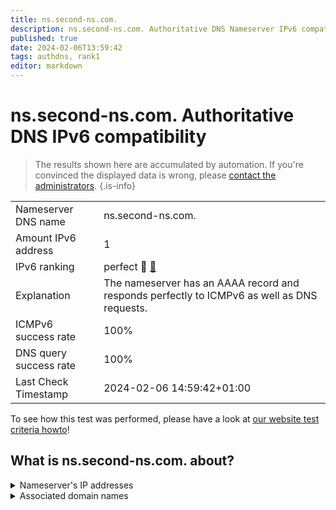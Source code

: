 ```yaml
---
title: ns.second-ns.com.
description: ns.second-ns.com. Authoritative DNS Nameserver IPv6 compatibility
published: true
date: 2024-02-06T13:59:42
tags: authdns, rank1
editor: markdown
---
```


# ns.second-ns.com. Authoritative DNS IPv6 compatibility

> The results shown here are accumulated by automation. If you're convinced the displayed data is wrong, please [contact the administrators](/howto/chat). 
{.is-info}




|   |   |
| - | - |
| Nameserver DNS name | ns.second-ns.com.
| Amount IPv6 address | 1
| IPv6 ranking | perfect :1st_place_medal: [🔗](/howto/ranking) |
| Explanation | The nameserver has an AAAA record and responds perfectly to ICMPv6 as well as DNS requests. |
| ICMPv6 success rate | 100%|
| DNS query success rate | 100% |
| Last Check Timestamp | 2024-02-06 14:59:42+01:00 |

To see how this test was performed, please have a look at [our website test criteria howto](/howto/testcriteria/authdns)!


## What is ns.second-ns.com. about?




<details>
<summary>Nameserver's IP addresses</summary>

2a01:4f8:0:a101::b:1

</details>



<details>
<summary>Associated domain names</summary>

www.hetzner.com

</details>

